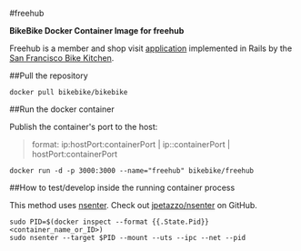 #freehub

**BikeBike Docker Container Image for freehub**

Freehub is a member and shop visit [application](https://github.com/asalant/freehub/wiki) implemented in Rails by the [San Francisco Bike Kitchen](http://bikekitchen.org/).

##Pull the repository

```
docker pull bikebike/bikebike
```


##Run the docker container

Publish the container's port to the host:

>format: ip:hostPort:containerPort | ip::containerPort | hostPort:containerPort


```
docker run -d -p 3000:3000 --name="freehub" bikebike/freehub
```

##How to test/develop inside the running container process 

This method uses [nsenter](http://jpetazzo.github.io/2014/06/23/docker-ssh-considered-evil/).  Check out [jpetazzo/nsenter](https://github.com/jpetazzo/nsenter) on GitHub. 

```
sudo PID=$(docker inspect --format {{.State.Pid}} <container_name_or_ID>)
sudo nsenter --target $PID --mount --uts --ipc --net --pid
```
